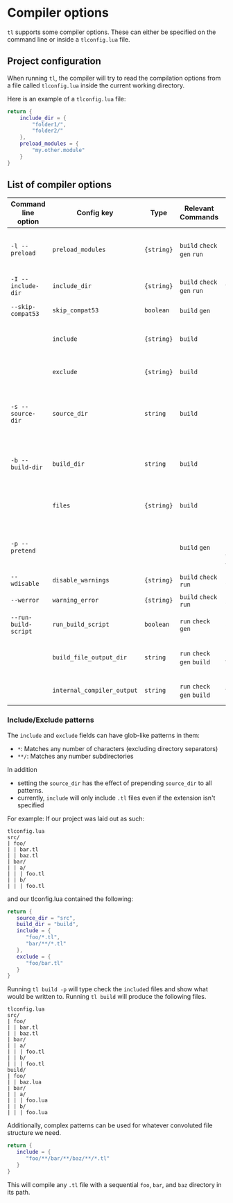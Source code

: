 # Compiler options

`tl` supports some compiler options. These can either be specified on the command line or inside a `tlconfig.lua` file.

## Project configuration

When running `tl`, the compiler will try to read the compilation options from a file called `tlconfig.lua` inside the current working directory.

Here is an example of a `tlconfig.lua` file:
```lua
return {
    include_dir = {
        "folder1/",
        "folder2/"
    },
    preload_modules = {
        "my.other.module"
    }
}
```

## List of compiler options

| Command line option | Config key | Type | Relevant Commands | Description |
| --- | --- | --- | --- | --- |
| `-l --preload`  | `preload_modules` | `{string}` | `build` `check` `gen` `run` | Execute the equivalent of `require('modulename')` before processing Teal files. |
| `-I --include-dir` |  `include_dir` | `{string}` | `build` `check` `gen` `run` | Prepend this directory to the module search path.
| `--skip-compat53` | `skip_compat53` | `boolean` | `build` `gen` | Skip compat53 insertions.
|| `include` | `{string}` | `build` | The set of files to compile/check. See below for details on patterns.
|| `exclude` | `{string}` | `build` | The set of files to exclude. See below for details on patterns.
| `-s --source-dir` | `source_dir` | `string` | `build` | Set the directory to be searched for files. `build` will compile every .tl file in every subdirectory by default.
| `-b --build-dir` | `build_dir` | `string` | `build` | Set the directory for generated files, mimicking the file structure of the source files.
|| `files` | `{string}` | `build` | The names of files to be compiled. Does not accept patterns like `include`.
| `-p --pretend` ||| `build` `gen`  | Don't compile/write to any files, but type check and log what files would be written to.
| `--wdisable` | `disable_warnings` | `{string}` | `build` `check` `run` | Disable the given warnings.
| `--werror` | `warning_error` | `{string}` | `build` `check` `run` | Promote the given warnings to errors.
| `--run-build-script` | `run_build_script` | `boolean` | `run` `check` `gen`| Runs the build script as if `tl build` was being run
| | `build_file_output_dir` | `string` | `run` `check` `gen` `build` | Folder where the generated files from the build script will be accessible in
| | `internal_compiler_output` | `string` |`run` `check` `gen` `build` | Folder to store cache files for use by the compiler

### Include/Exclude patterns

The `include` and `exclude` fields can have glob-like patterns in them:
- `*`: Matches any number of characters (excluding directory separators)
- `**/`: Matches any number subdirectories

In addition
- setting the `source_dir` has the effect of prepending `source_dir` to all patterns.
- currently, `include` will only include `.tl` files even if the extension isn't specified

For example:
If our project was laid out as such:
```
tlconfig.lua
src/
| foo/
| | bar.tl
| | baz.tl
| bar/
| | a/
| | | foo.tl
| | b/
| | | foo.tl
```

and our tlconfig.lua contained the following:
```lua
return {
   source_dir = "src",
   build_dir = "build",
   include = {
      "foo/*.tl",
      "bar/**/*.tl"
   },
   exclude = {
      "foo/bar.tl"
   }
}
```

Running `tl build -p` will type check the `include`d files and show what would be written to.
Running `tl build` will produce the following files.
```
tlconfig.lua
src/
| foo/
| | bar.tl
| | baz.tl
| bar/
| | a/
| | | foo.tl
| | b/
| | | foo.tl
build/
| foo/
| | baz.lua
| bar/
| | a/
| | | foo.lua
| | b/
| | | foo.lua
```

Additionally, complex patterns can be used for whatever convoluted file structure we need.
```lua
return {
   include = {
      "foo/**/bar/**/baz/**/*.tl"
   }
}
```
This will compile any `.tl` file with a sequential `foo`, `bar`, and `baz` directory in its path.
